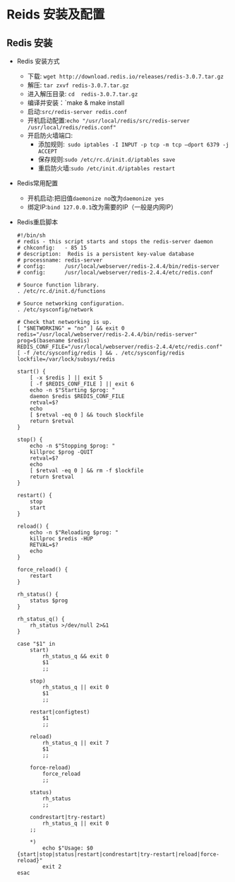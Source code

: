 # Reids 安装及配置

## Redis 安装

- Redis 安装方式

  - 下载: `wget http://download.redis.io/releases/redis-3.0.7.tar.gz`
  - 解压: `tar zxvf redis-3.0.7.tar.gz`
  - 进入解压目录: `cd  redis-3.0.7.tar.gz`
  - 编译并安装：`make & make install
  - 启动:`src/redis-server redis.conf`
  - 开机启动配置:`echo "/usr/local/redis/src/redis-server /usr/local/redis/redis.conf" `
  - 开启防火墙端口:
    - 添加规则:` sudo iptables -I INPUT -p tcp -m tcp —dport 6379 -j ACCEPT`
    - 保存规则:`sudo /etc/rc.d/init.d/iptables save `
    - 重启防火墙:`sudo /etc/init.d/iptables restart`

- Redis常用配置

  - 开机启动:把旧值`daemonize no`改为`daemonize yes`
  - 绑定IP:`bind 127.0.0.1`改为需要的IP（一般是内网IP）

- Redis重启脚本

  ```
  #!/bin/sh
  # redis - this script starts and stops the redis-server daemon
  # chkconfig:   - 85 15
  # description:  Redis is a persistent key-value database
  # processname: redis-server
  # config:      /usr/local/webserver/redis-2.4.4/bin/redis-server
  # config:      /usr/local/webserver/redis-2.4.4/etc/redis.conf

  # Source function library.
  . /etc/rc.d/init.d/functions

  # Source networking configuration.
  . /etc/sysconfig/network

  # Check that networking is up.
  [ "$NETWORKING" = "no" ] && exit 0
  redis="/usr/local/webserver/redis-2.4.4/bin/redis-server"
  prog=$(basename $redis)
  REDIS_CONF_FILE="/usr/local/webserver/redis-2.4.4/etc/redis.conf"
  [ -f /etc/sysconfig/redis ] && . /etc/sysconfig/redis
  lockfile=/var/lock/subsys/redis

  start() {
      [ -x $redis ] || exit 5
      [ -f $REDIS_CONF_FILE ] || exit 6
      echo -n $"Starting $prog: "
      daemon $redis $REDIS_CONF_FILE
      retval=$?
      echo
      [ $retval -eq 0 ] && touch $lockfile
      return $retval
  }

  stop() {
      echo -n $"Stopping $prog: "
      killproc $prog -QUIT
      retval=$?
      echo
      [ $retval -eq 0 ] && rm -f $lockfile
      return $retval
  }

  restart() {
      stop
      start
  }

  reload() {
      echo -n $"Reloading $prog: "
      killproc $redis -HUP
      RETVAL=$?
      echo
  }

  force_reload() {
      restart
  }

  rh_status() {
      status $prog
  }

  rh_status_q() {
      rh_status >/dev/null 2>&1
  }

  case "$1" in
      start)
          rh_status_q && exit 0
          $1
          ;;

      stop)
          rh_status_q || exit 0
          $1
          ;;

      restart|configtest)
          $1
          ;;

      reload)
          rh_status_q || exit 7
          $1
          ;;

      force-reload)
          force_reload
          ;;

      status)
          rh_status
          ;;

      condrestart|try-restart)
          rh_status_q || exit 0
      ;;

      *)
          echo $"Usage: $0 {start|stop|status|restart|condrestart|try-restart|reload|force-reload}"
          exit 2
  esac
  ```

  ​

  ​